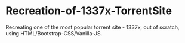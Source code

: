 # Recreation-of-1337x-TorrentSite
Recreating one of the most popular torrent site - 1337x, out of scratch, using HTML/Bootstrap-CSS/Vanilla-JS.
